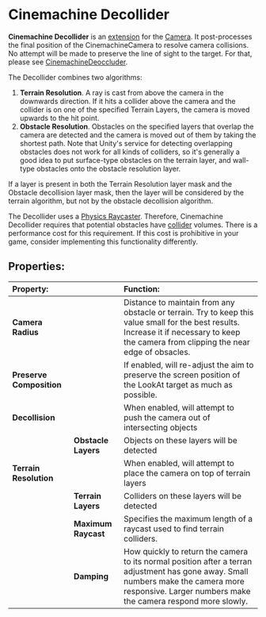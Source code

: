 # Cinemachine Decollider

__Cinemachine Decollider__ is an [extension](CinemachineVirtualCameraExtensions.md) for the [Camera](CinemachineCamera.md). It post-processes the final position of the CinemachineCamera to resolve camera collisions.  No attempt will be made to preserve the line of sight to the target.  For that, please see [CinemachineDeoccluder](CinemachineDeoccluder.md).

The Decollider combines two algorithms:
1. **Terrain Resolution**.  A ray is cast from above the camera in the downwards direction.  If it hits a collider above the camera and the collider is on one of the specified Terrain Layers, the camera is moved upwards to the hit point.
1. **Obstacle Resolution**.  Obstacles on the specified layers that overlap the camera are detected and the camera is moved out of them by taking the shortest path.  Note that Unity's service for detecting overlapping obstacles does not work for all kinds of colliders, so it's generally a good idea to put surface-type obstacles on the terrain layer, and wall-type obstacles onto the obstacle resolution layer.

If a layer is present in both the Terrain Resolution layer mask and the Obstacle decollision layer mask, then the layer will be considered by the terrain algorithm, but not by the obstacle decollision algorithm.

The Decollider uses a [Physics Raycaster](https://docs.unity3d.com/Manual/script-PhysicsRaycaster.html). Therefore, Cinemachine Decollider requires that potential obstacles have [collider](https://docs.unity3d.com/Manual/CollidersOverview.html) volumes. There is a performance cost for this requirement. If this cost is prohibitive in your game, consider implementing this functionality differently.

## Properties:

| **Property:** || **Function:** |
|:---|:---|:---|
| __Camera Radius__ || Distance to maintain from any obstacle or terrain. Try to keep this value small for the best results. Increase it if necessary to keep the camera from clipping the near edge of obsacles. |
| __Preserve Composition__ || If enabled, will re-adjust the aim to preserve the screen position of the LookAt target as much as possible. |
| __Decollision__ |  | When enabled, will attempt to push the camera out of intersecting objects |
|  | __Obstacle Layers__ | Objects on these layers will be detected |
| __Terrain Resolution__ |  | When enabled, will attempt to place the camera on top of terrain layers |
|  | __Terrain Layers__ | Colliders on these layers will be detected |
|  | __Maximum Raycast__ | Specifies the maximum length of a raycast used to find terrain colliders. |
|  | __Damping__ | How quickly to return the camera to its normal position after a terran adjustment has gone away. Small numbers make the camera more responsive. Larger numbers make the camera respond more slowly. |


